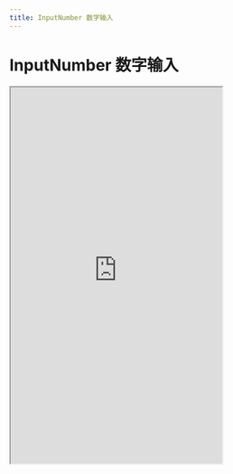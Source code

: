 ```yaml
---
title: InputNumber 数字输入
---
```


# InputNumber 数字输入

<iframe src="https://cfg-design.github.io/cfgd-uniapp3/#/pages/inputNumber/index" style="width: 375px; height: 667px" />

### 基本使用

```vue-html
<c-input-number v-model:value="value" :min="0" :max="10" />
```

### 圆形按钮

```vue-html
<c-input-number c="round" />
```

### 异步
```ts
import { ref } from 'vue'

const value = ref(1)
const loading = ref(false)

const asyncUpdate = (v: number) => {
  if (loading.value) return

  loading.value = true
  uni.showLoading({ title: '异步中' })

  setTimeout(() => {
    value.value = v
    loading.value = false
    uni.hideLoading()
  }, 1000)
}
```

```vue-html
<c-input-number :value="value" :disabled="loading" :input-props="{ readonly: true }" @minus="asyncUpdate" @plus="asyncUpdate" />
```

### API

### InputNumber Props {#props}

| 名称                | 类型                     | 默认值             | 版本           | 说明           |
|:--------------------|:------------------------|:------------------|:--------------|:--------------|
| c                   | string                  | default           |               | 配置名。[使用说明](/guide/props.html#config)    |
| props               | InputNumberProps        | undefined         |               | 全部 props 。 [使用说明](/guide/props.html) |
| c-class             | HTMLAttributes['class'] | undefined         |               | 自定义类名 |
| c-style             | HTMLAttributes['style'] | undefined         |               | 自定义样式 |
| value               | number                  | undefined         |               | 输入框的内容  |
| min                 | number                  | undefined         |               | 最小值  |
| max                 | number                  | undefined         |               | 最大值  |
| step                | number                  | undefined         |               | 每次改变步数  |
| color               | string                  | undefined         |               | 颜色。 [使用说明](/guide/colors.html)  |
| size                | string \| number        | undefined         |               | 字体的大小。[使用说明](/guide/font-sizes.html)  |
| input-props         | InputProps              | undefined         |               | [InputProps](/components/input.html#props)   |
| plus-button-props   | ButtonProps             | undefined         |               | [ButtonProps](/components/button.html#props)  |
| minus-button-props  | ButtonProps             | undefined         |               | [ButtonProps](/components/button.html#props)  |
| disabled            | boolean                 | undefined         |               | 是否禁用  |
| radius              | string \| number        | undefined         |               | 圆角值。 [使用说明](/guide/radiuses.html)  |
| round               | boolean                 | undefined         |               | 是否显示为圆形  |


### InputNumber Methods {#methods}

| 名称             | 类型                                    | 说明               |
|:----------------|:----------------------------------------|:------------------|
| inputRef        | Ref\<InstanceType\<typeof CInput\>\>    | CInput 组件        |


### InputNumber Events {#events}

| 名称             | 参数                        | 说明           |
|:----------------|:---------------------------|:--------------|
| update:value    | (value: number) => void    | value change 时触发 |
| plus            | (value: number) => void    | 增加事件触发 |
| minus           | (value: number) => void    | 减少事件触发 |

